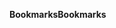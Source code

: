 <span data-ttu-id="d6433-101">**Bookmarks**</span><span class="sxs-lookup"><span data-stu-id="d6433-101">**Bookmarks**</span></span>